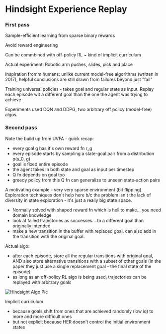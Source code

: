 # Hindsight Experience Replay

### First pass

Sample-efficient learning from sparse binary rewards

Avoid reward engineering

Can be commbined with off-policy RL ~ kind of implicit curriculum

Actual experiment: Robotic arm pushes, slides, pick and place


Inspiration fromm humans: unlike current model-free algorithms (written in 2017), helpful conclusions are still drawn from failures beyond just "fail"

Training universal policies - takes goal and regular state as input. Replay each episode wit a different goal than the one the agent was trying to achieve

Experiments used DQN and DDPG, two arbitrary off policy (model-free) algos.


### Second pass

Note the build up from UVFA - quick recap:
- every goal g has it's own reward fn r_g
- every episode starts by sampling a state-goal pair from a distribution p(s_0, g)
- goal is fixed entire episode
- the agent takes in both state and goal as input per timestep
- Q fn depends on goal too
- greedy policy from this Q fn can generalize to unseen state-action pairs

A motivating example - very very sparse environment (bit flipping). Exploration techniques don't help here b/c the problem isn't the lack of diversity in state exploration - it's just a really big state space.
- Normally solved with shaped reward fn which is hell to make... you need domain knowledge
- look at failed trajectories as successes... to a different goal than originally intended
- make a new transition in the buffer with replaced goal. can also add in the transition with the original goal.

Actual algo:
- after each episode, store all the regular transitions with original goal, AND also store alternative transitions with a subset of other goals (in the paper they just use a single replacement goal - the final state of the episode)
- as long as an off-policy RL algo is being used, trajectories can be replayed with arbitrary goals

![Hindsight Algo Pic](imgs/hindsight-algo-pic.PNG)

Implicit curriculum
- because goals shift from ones that are achieved randomly (low iq) to more and more difficult ones
- but not explicit because HER doesn't control the initial environment states
